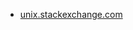 * [unix.stackexchange.com](https://unix.stackexchange.com/questions/222218/how-to-add-line-numbers-in-every-line-using-shell-command)
